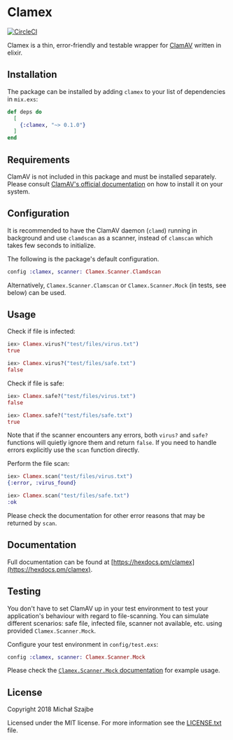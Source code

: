 # Clamex

[![CircleCI](https://circleci.com/gh/szajbus/clamex/tree/master.svg?style=svg)](https://circleci.com/gh/szajbus/clamex/tree/master)

Clamex is a thin, error-friendly and testable wrapper for [ClamAV](https://www.clamav.net) written in elixir.

## Installation

The package can be installed by adding `clamex` to your list of dependencies in `mix.exs`:

```elixir
def deps do
  [
    {:clamex, "~> 0.1.0"}
  ]
end
```

## Requirements

ClamAV is not included in this package and must be installed separately. Please consult [ClamAV's official documentation](https://www.clamav.net/documents/installing-clamav) on how to install it on your system.

## Configuration

It is recommended to have the ClamAV daemon (`clamd`) running in background and use `clamdscan` as a scanner, instead of `clamscan` which takes few seconds to initialize.

The following is the package's default configuration.

```elixir
config :clamex, scanner: Clamex.Scanner.Clamdscan
```

Alternatively, `Clamex.Scanner.Clamscan` or `Clamex.Scanner.Mock` (in tests, see below) can be used.

## Usage

Check if file is infected:

```elixir
iex> Clamex.virus?("test/files/virus.txt")
true

iex> Clamex.virus?("test/files/safe.txt")
false
```

Check if file is safe:

```elixir
iex> Clamex.safe?("test/files/virus.txt")
false

iex> Clamex.safe?("test/files/safe.txt")
true
```

Note that if the scanner encounters any errors, both `virus?` and `safe?` functions will quietly ignore them and return `false`. If you need to handle errors explicitly use the `scan` function directly.

Perform the file scan:

```elixir
iex> Clamex.scan("test/files/virus.txt")
{:error, :virus_found}

iex> Clamex.scan("test/files/safe.txt")
:ok
```

Please check the documentation for other error reasons that may be returned by `scan`.

## Documentation

Full documentation can be found at [https://hexdocs.pm/clamex](https://hexdocs.pm/clamex).

## Testing

You don't have to set ClamAV up in your test environment to test your application's behaviour with regard to file-scanning. You can simulate different scenarios: safe file, infected file, scanner not available, etc. using provided `Clamex.Scanner.Mock`.

Configure your test environment in `config/test.exs`:

```elixir
config :clamex, scanner: Clamex.Scanner.Mock
```

Please check the [`Clamex.Scanner.Mock` documentation](https://hexdocs.pm/clamex/Clamex.Scanner.Mock.html#content) for example usage.

## License

Copyright 2018 Michał Szajbe

Licensed under the MIT license. For more information see the [LICENSE.txt](LICENSE.txt) file.
